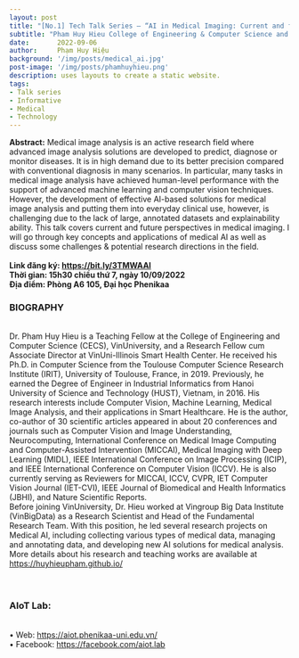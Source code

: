 ```yaml
---
layout: post
title: "[No.1] Tech Talk Series – “AI in Medical Imaging: Current and future perspectives”"
subtitle: "Pham Huy Hieu College of Engineering & Computer Science and VinUni-Illinois Smart Health Center, VinUniversity"
date:       2022-09-06
author:     Phạm Huy Hiệu
background: '/img/posts/medical_ai.jpg'
post-image: '/img/posts/phamhuyhieu.png'
description: uses layouts to create a static website.
tags:
- Talk series
- Informative
- Medical
- Technology
---
```

<b>Abstract:</b> Medical image analysis is an active research field where advanced image analysis solutions are developed to predict, diagnose or monitor diseases. It is in high demand due to its better precision compared with conventional diagnosis in many scenarios. In particular, many tasks in medical image analysis have achieved human-level performance with the support of advanced machine learning and computer vision techniques. However, the development of effective AI-based solutions for medical image analysis and putting them into everyday clinical use, however, is challenging due to the lack of large, annotated datasets and explainability ability. This talk covers current and future perspectives in medical imaging. I will go through key concepts and applications of medical AI as well as discuss some challenges & potential research directions in the field.
<br>
<br>
<B>
Link đăng ký: <a href="https://bit.ly/3TMWAAI">https://bit.ly/3TMWAAI</a>
<br>
Thời gian: 15h30 chiều thứ 7, ngày 10/09/2022
<br>
Địa điểm: Phòng A6 105, Đại học Phenikaa
<br>
</B>


<h3>BIOGRAPHY</h3><br>
Dr. Pham Huy Hieu is a Teaching Fellow at the College of Engineering and Computer Science (CECS), VinUniversity, and a Research Fellow cum Associate Director at VinUni-Illinois Smart Health Center. He received his Ph.D. in Computer Science from the Toulouse Computer Science Research Institute (IRIT), University of Toulouse, France, in 2019. Previously, he earned the Degree of Engineer in Industrial Informatics from Hanoi University of Science and Technology (HUST), Vietnam, in 2016. His research interests include Computer Vision, Machine Learning, Medical Image Analysis, and their applications in Smart Healthcare. He is the author, co-author of 30 scientific articles appeared in about 20 conferences and journals such as Computer Vision and Image Understanding, Neurocomputing, International Conference on Medical Image Computing and Computer-Assisted Intervention (MICCAI), Medical Imaging with Deep Learning (MIDL), IEEE International Conference on Image Processing (ICIP), and IEEE International Conference on Computer Vision (ICCV). He is also currently serving as Reviewers for MICCAI, ICCV, CVPR, IET Computer Vision Journal (IET-CVI), IEEE Journal of Biomedical and Health Informatics (JBHI), and Nature Scientific Reports.
<br>
Before joining VinUniversity, Dr. Hieu worked at Vingroup Big Data Institute (VinBigData) as a Research Scientist and Head of the Fundamental Research Team. With this position, he led several research projects on Medical AI, including collecting various types of medical data, managing and annotating data, and developing new AI solutions for medical analysis. More details about his research and teaching works are available at <a href="https://huyhieupham.github.io/">https://huyhieupham.github.io/</a>
<br><br>
<br>
<h3>AIoT Lab:</h3><br>
•	Web: <a href="https://aiot.phenikaa-uni.edu.vn/">https://aiot.phenikaa-uni.edu.vn/</a> <br>
•	Facebook:  <a href="https://facebook.com/aiot.lab">https://facebook.com/aiot.lab</a> <br>

